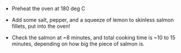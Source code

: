 - Preheat the oven at 180 deg C 

- Add some salt, pepper, and a squeeze of lemon to skinless salmon fillets, put into the oven! 

- Check the salmon at ~8 minutes, and total cooking time is ~10 to 15 minutes, depending on how big the piece of salmon is.
